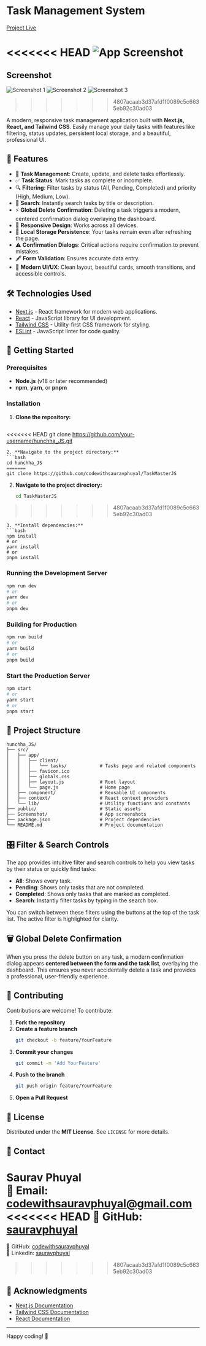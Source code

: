 # Task Management System
[Project Live](https://task-master-js.vercel.app/)

<<<<<<< HEAD
![App Screenshot](./Screenshot/Screenshot%202025-04-03%20100607.png)
=======
## Screenshot
![Screenshot 1](https://raw.githubusercontent.com/codewithsauravphuyal/TaskMasterJs/refs/heads/main/Screenshot/Screenshot%202025-04-03%20100607.png)
![Screenshot 2](https://raw.githubusercontent.com/codewithsauravphuyal/TaskMasterJs/refs/heads/main/Screenshot/Screenshot%202025-04-03%20100643.png)
![Screenshot 3](https://raw.githubusercontent.com/codewithsauravphuyal/TaskMasterJs/refs/heads/main/Screenshot/Screenshot%202025-04-03%20100651.png)
>>>>>>> 4807acaab3d37afd1f0089c5c6635eb92c30ad03

A modern, responsive task management application built with **Next.js, React, and Tailwind CSS**. Easily manage your daily tasks with features like filtering, status updates, persistent local storage, and a beautiful, professional UI.

## 🚀 Features

- 📝 **Task Management**: Create, update, and delete tasks effortlessly.
- ✅ **Task Status**: Mark tasks as complete or incomplete.
- 🔍 **Filtering**: Filter tasks by status (All, Pending, Completed) and priority (High, Medium, Low).
- 🔎 **Search**: Instantly search tasks by title or description.
- ⚡ **Global Delete Confirmation**: Deleting a task triggers a modern, centered confirmation dialog overlaying the dashboard.
- 📱 **Responsive Design**: Works across all devices.
- 💾 **Local Storage Persistence**: Your tasks remain even after refreshing the page.
- ⚠️ **Confirmation Dialogs**: Critical actions require confirmation to prevent mistakes.
- 🖋️ **Form Validation**: Ensures accurate data entry.
- 🎨 **Modern UI/UX**: Clean layout, beautiful cards, smooth transitions, and accessible controls.

## 🛠️ Technologies Used

- [Next.js](https://nextjs.org/) - React framework for modern web applications.
- [React](https://react.dev/) - JavaScript library for UI development.
- [Tailwind CSS](https://tailwindcss.com/) - Utility-first CSS framework for styling.
- [ESLint](https://eslint.org/) - JavaScript linter for code quality.

## 📌 Getting Started

### Prerequisites

- **Node.js** (v18 or later recommended)
- **npm**, **yarn**, or **pnpm**

### Installation

1. **Clone the repository:**
   ```bash
<<<<<<< HEAD
   git clone https://github.com/your-username/hunchha_JS.git
   ```
2. **Navigate to the project directory:**
   ```bash
   cd hunchha_JS
=======
   git clone https://github.com/codewithsauravphuyal/TaskMasterJS
   ```
2. **Navigate to the project directory:**
   ```bash
   cd TaskMasterJS
>>>>>>> 4807acaab3d37afd1f0089c5c6635eb92c30ad03
   ```
3. **Install dependencies:**
   ```bash
   npm install
   # or
yarn install
   # or
   pnpm install
   ```

### Running the Development Server

```bash
npm run dev
# or
yarn dev
# or
pnpm dev
```

### Building for Production

```bash
npm run build
# or
yarn build
# or
pnpm build
```

### Start the Production Server

```bash
npm start
# or
yarn start
# or
pnpm start
```

## 📂 Project Structure

```
hunchha_JS/
├── src/
│   ├── app/
│   │   ├── client/
│   │   │   └── tasks/            # Tasks page and related components
│   │   ├── favicon.ico
│   │   ├── globals.css
│   │   ├── layout.js             # Root layout
│   │   └── page.js               # Home page
│   ├── component/                # Reusable UI components
│   ├── context/                  # React context providers
│   └── lib/                      # Utility functions and constants
├── public/                       # Static assets
├── Screenshot/                   # App screenshots
├── package.json                  # Project dependencies
└── README.md                     # Project documentation
```

## 🎛️ Filter & Search Controls

The app provides intuitive filter and search controls to help you view tasks by their status or quickly find tasks:

- **All**: Shows every task.
- **Pending**: Shows only tasks that are not completed.
- **Completed**: Shows only tasks that are marked as completed.
- **Search**: Instantly filter tasks by typing in the search box.

You can switch between these filters using the buttons at the top of the task list. The active filter is highlighted for clarity.

## 🗑️ Global Delete Confirmation

When you press the delete button on any task, a modern confirmation dialog appears **centered between the form and the task list**, overlaying the dashboard. This ensures you never accidentally delete a task and provides a professional, user-friendly experience.

## 🤝 Contributing

Contributions are welcome! To contribute:

1. **Fork the repository**
2. **Create a feature branch**
   ```bash
   git checkout -b feature/YourFeature
   ```
3. **Commit your changes**
   ```bash
   git commit -m 'Add YourFeature'
   ```
4. **Push to the branch**
   ```bash
   git push origin feature/YourFeature
   ```
5. **Open a Pull Request**

## 📜 License

Distributed under the **MIT License**. See `LICENSE` for more details.

## 📧 Contact

**Saurav Phuyal**  
📩 Email: [codewithsauravphuyal@gmail.com](mailto:codewithsauravphuyal@gmail.com)  
<<<<<<< HEAD
🔗 GitHub: [sauravphuyal](https://github.com/sauravphuyal)
=======
🔗 GitHub: [codewithsauravphuyal](https://github.com/codewithsauravphuyal)  
🔗 LinkedIn: [sauravphuyal](https://www.linkedin.com/in/sauravphuyal/)  
>>>>>>> 4807acaab3d37afd1f0089c5c6635eb92c30ad03

## 🌟 Acknowledgments

- [Next.js Documentation](https://nextjs.org/docs)
- [Tailwind CSS Documentation](https://tailwindcss.com/docs)
- [React Documentation](https://react.dev/docs)

---

Happy coding! 🚀

